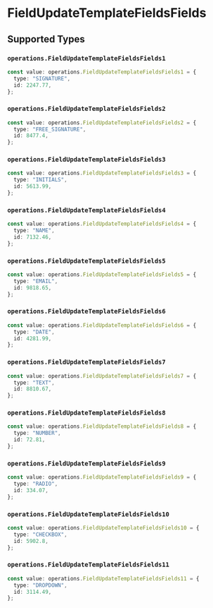 # FieldUpdateTemplateFieldsFields


## Supported Types

### `operations.FieldUpdateTemplateFieldsFields1`

```typescript
const value: operations.FieldUpdateTemplateFieldsFields1 = {
  type: "SIGNATURE",
  id: 2247.77,
};
```

### `operations.FieldUpdateTemplateFieldsFields2`

```typescript
const value: operations.FieldUpdateTemplateFieldsFields2 = {
  type: "FREE_SIGNATURE",
  id: 8477.4,
};
```

### `operations.FieldUpdateTemplateFieldsFields3`

```typescript
const value: operations.FieldUpdateTemplateFieldsFields3 = {
  type: "INITIALS",
  id: 5613.99,
};
```

### `operations.FieldUpdateTemplateFieldsFields4`

```typescript
const value: operations.FieldUpdateTemplateFieldsFields4 = {
  type: "NAME",
  id: 7132.46,
};
```

### `operations.FieldUpdateTemplateFieldsFields5`

```typescript
const value: operations.FieldUpdateTemplateFieldsFields5 = {
  type: "EMAIL",
  id: 9818.65,
};
```

### `operations.FieldUpdateTemplateFieldsFields6`

```typescript
const value: operations.FieldUpdateTemplateFieldsFields6 = {
  type: "DATE",
  id: 4281.99,
};
```

### `operations.FieldUpdateTemplateFieldsFields7`

```typescript
const value: operations.FieldUpdateTemplateFieldsFields7 = {
  type: "TEXT",
  id: 8810.67,
};
```

### `operations.FieldUpdateTemplateFieldsFields8`

```typescript
const value: operations.FieldUpdateTemplateFieldsFields8 = {
  type: "NUMBER",
  id: 72.81,
};
```

### `operations.FieldUpdateTemplateFieldsFields9`

```typescript
const value: operations.FieldUpdateTemplateFieldsFields9 = {
  type: "RADIO",
  id: 334.07,
};
```

### `operations.FieldUpdateTemplateFieldsFields10`

```typescript
const value: operations.FieldUpdateTemplateFieldsFields10 = {
  type: "CHECKBOX",
  id: 5902.8,
};
```

### `operations.FieldUpdateTemplateFieldsFields11`

```typescript
const value: operations.FieldUpdateTemplateFieldsFields11 = {
  type: "DROPDOWN",
  id: 3114.49,
};
```

